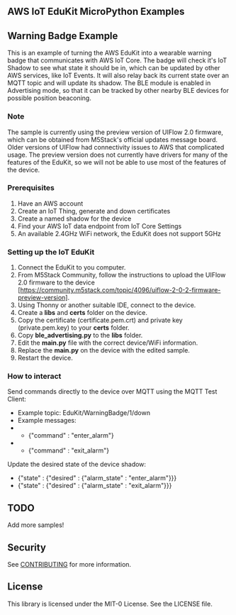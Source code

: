 ## AWS IoT EduKit MicroPython Examples

## Warning Badge Example
This is an example of turning the AWS EduKit into a wearable warning badge that communicates with AWS IoT Core. The badge will check it's IoT Shadow to see what state it should be in, which can be updated by other AWS services, like IoT Events. It will also relay back its current state over an MQTT topic and will update its shadow. The BLE module is enabled in Advertising mode, so that it can be tracked by other nearby BLE devices for possible position beaconing.

### Note
The sample is currently using the preview version of UIFlow 2.0 firmware, which can be obtained from M5Stack's official updates message board.  Older versions of UIFlow had connectivity issues to AWS that complicated usage.  The preview version does not currently have drivers for many of the features of the EduKit, so we will not be able to use most of the features of the device.

### Prerequisites
  1. Have an AWS account
  1. Create an IoT Thing, generate and down certificates
  1. Create a named shadow for the device
  1. Find your AWS IoT data endpoint from IoT Core Settings
  1. An available 2.4GHz WiFi network, the EduKit does not support 5GHz

### Setting up the IoT EduKit
  1. Connect the EduKit to you computer.
  1. From M5Stack Community, follow the instructions to upload the UIFlow 2.0 firmware to the device [https://community.m5stack.com/topic/4096/uiflow-2-0-2-firmware-preview-version].
  1. Using Thonny or another suitable IDE, connect to the device.
  1. Create a **libs** and **certs** folder on the device.
  1. Copy the certificate (certificate.pem.crt) and private key (private.pem.key) to your **certs** folder.
  1. Copy **ble_advertising.py** to the **libs** folder.
  1. Edit the **main.py** file with the correct device/WiFi information.
  1. Replace the **main.py** on the device with the edited sample.
  1. Restart the device.

### How to interact
Send commands directly to the device over MQTT using the MQTT Test Client:
  - Example topic: EduKit/WarningBadge/1/down 
  - Example messages: 
  - - {"command" : "enter_alarm"} 
  - - {"command" : "exit_alarm"} 

Update the desired state of the device shadow:
  - {"state" : {"desired" : {"alarm_state" : "enter_alarm"}}}
  - {"state" : {"desired" : {"alarm_state" : "exit_alarm"}}}


## TODO

Add more samples!

## Security

See [CONTRIBUTING](CONTRIBUTING.md#security-issue-notifications) for more information.

## License

This library is licensed under the MIT-0 License. See the LICENSE file.

